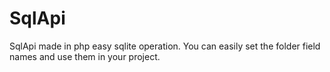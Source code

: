 # SqlApi
SqlApi made in php easy sqlite operation.
You can easily set the folder field names and use them in your project.

